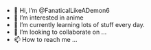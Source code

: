 - 👋 Hi, I’m @FanaticalLikeADemon6
- 👀 I’m interested in anime
- 🌱 I’m currently learning lots of stuff every day.
- 💞️ I’m looking to collaborate on ...
- 📫 How to reach me ...

<!---
FanaticalLikeADemon6/FanaticalLikeADemon6 is a ✨ special ✨ repository because its `README.md` (this file) appears on your GitHub profile.
You can click the Preview link to take a look at your changes.
--->
